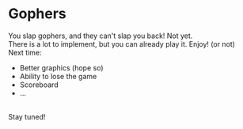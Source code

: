 # Gophers
You slap gophers, and they can't slap you back! Not yet.
<br>
There is a lot to implement, but you can already play it. Enjoy! (or not)
<br>
Next time:
+ Better graphics (hope so)
+ Ability to lose the game
+ Scoreboard
+ ...
<br>
Stay tuned!
